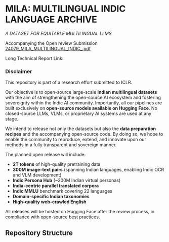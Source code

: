 # MILA: MULTILINGUAL INDIC LANGUAGE ARCHIVE
_A DATASET FOR EQUITABLE MULTILINGUAL LLMS_

Accompanying the Open review Submission [24079_MILA_MULTILINGUAL_INDIC_.pdf](https://github.com/anonymous-submitter0104/iclr-submission/blob/8308c89a777334fbeedba203fbb400c464961c60/24079_MILA_MULTILINGUAL_INDIC_.pdf) 

Long Technical Report Link: 

### Disclaimer

This repository is part of a research effort submitted to ICLR. 

Our objective is to open-source large-scale **Indian multilingual datasets** with the aim of strengthening the open-source AI ecosystem and fostering sovereignty within the Indic AI community. Importantly, all our pipelines are built exclusively on **open-source models available on Hugging Face**. No closed-source LLMs, VLMs, or proprietary AI systems are used at any stage.

We intend to release not only the datasets but also the **data preparation recipes** and the accompanying open-source code. By doing so, we hope to enable the community to reproduce, extend, and innovate upon our methods in a fully transparent and sovereign manner.

The planned open release will include:

* **2T tokens** of high-quality pretraining data
* **300M image–text pairs** (spanning Indian languages, enabling Indic OCR and VLM development)
* **Indic Persona Hub** (~200M Indian virtual personas)
* **India-centric parallel translated corpora**
* **Indic MMLU** benchmark covering 22 languages
* **Domain-specific Indian taxonomies**
* **High-quality web-crawled English**

All releases will be hosted on Hugging Face after the review process, in compliance with open-source best practices.

## Repository Structure

<!-- TREE_START -->
<!-- TREE_END -->



